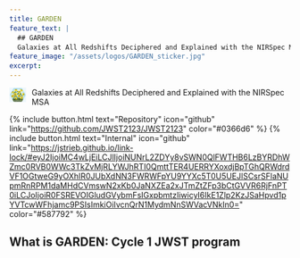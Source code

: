 ```yaml
---
title: GARDEN
feature_text: |
  ## GARDEN
  Galaxies at All Redshifts Deciphered and Explained with the NIRSpec MSA
feature_image: "/assets/logos/GARDEN_sticker.jpg"
excerpt:
---
```


<img src="/assets/logos/GARDEN_sticker.jpg"
     alt="GARDEN logo with flowers"
     width="30"
     style="float: left; margin-right: 10px;" />

Galaxies at All Redshifts Deciphered and Explained with the NIRSpec MSA

{% include button.html text="Repository" icon="github" link="https://github.com/JWST2123/JWST2123" color="#0366d6" %}
{% include button.html text="Internal" icon="github" link="https://jstrieb.github.io/link-lock/#eyJ2IjoiMC4wLjEiLCJlIjoiNUNrL2ZDYy8vSWN0QlFWTHB6LzBYRDhWZmc0RVB0WWc3TkZvMjRLYWJhRTI0QmttTER4UERRYXoxdjBpTGhQRWdrdVF1OGtweG9yOXhIR0JUbXdNN3FWRWFpYU9YYXc5T0U5UEJlSCsrSFlaNUpmRnRPM1daMHdCVmswN2xKb0JaNXZEa2xJTmZtZFp3bCtGVVR6RjFnPT0iLCJoIjoiR0FSREVOIGludGVybmFsIGxpbmtzIiwicyI6IkE1Zlp2KzJSaHpvd1pYVTcwWFhjamc9PSIsImkiOiIvcnQrN1MydmNnSWVacVNkIn0=" color="#587792" %}

## What is GARDEN: Cycle 1 JWST program

